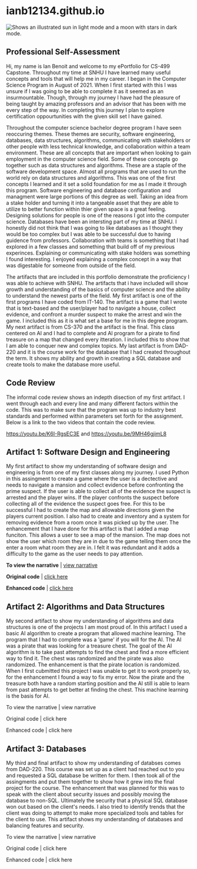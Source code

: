 # ianb12134.github.io
<picture>
  <source media="(prefers-color-scheme: dark)" srcset="https://media.ceph.org/images/SNHU_-_Logo_Image_.width-1080.jpg">
  <source media="(prefers-color-scheme: light)" srcset="https://media.ceph.org/images/SNHU_-_Logo_Image_.width-1080.jpg">
  <img alt="Shows an illustrated sun in light mode and a moon with stars in dark mode." src="https://user-images.githubusercontent.com/25423296/163456779-a8556205-d0a5-45e2-ac17-42d089e3c3f8.png">
</picture>

## Professional Self-Assessment

Hi, my name is Ian Benoit and welcome to my ePortfolio for CS-499 Capstone. Throughout my time at SNHU I have learned many useful concepts and tools that will help me in my career. I began in the Computer Science Program in August of 2021. When I first started with this I was unsure if I was going to be able to complete it as it seemed as an insurmountable. Though, through my journey I have had the pleasure of being taught by amazing professors and an advisor that has been with me every step of the way. In completing this journey I plan to explore certification oppourtunities with the given skill set I have gained. 

Throughout the computer science bachelor degree program I have seen reoccuring themes. These themes are security, software engineering, databases, data structures, algorithms, communicating with stakeholders or other people with less technical knowledge, and collaboration within a team environment. These are all concepts that are important when looking to gain employment in the computer science field. Some of these concepts go together such as data structures and algorithms. These are a staple of the software development space. Almost all programs that are used to run the world rely on data structures and algorithms. This was one of the first concepts I learned and it set a solid foundation for me as I made it through this program. Software engineering and database configuration and managment were large portions of this degree as well. Taking an idea from a stake holder and turning it into a tangeable asset that they are able to utilize to better function within thier given space is a great feeling. Designing solutions for people is one of the reasons I got into the computer science. Databases have been an intersting part of my time at SNHU. I honestly did not think that I was going to like databases as I thought they would be too complex but I was able to be successful due to having guidence from professors. Collaboration with teams is something that I had explored in a few classes and something that build off of my previous experinces. Explaining or communicating with stake holders was something I found interesting. I enjoyed explaining a complex concept in a way that was digestable for someone from outside of the field.

The artifacts that are included in this portfolio demonstrate the proficiency I was able to achieve with SNHU. The artifacts that i have included will show growth and understanding of the basics of computer science and the ability to understand the newest parts of the field. My first artifact is one of the first programs I have coded from IT-140. The artifact is a game that I wrote that is text-based and the user/player had to navigate a house, collect evidence, and confront a murder suspect to make the arrest and win the game. I included this as it is what set a base for me in this degree program. My next artifact is from CS-370 and the artifact is the final. This class centered on AI and I had to complete and AI program for a pirate to find treasure on a map that changed every itteration. I included this to show that I am able to conquer new and complex topics. My last artifact is from DAD-220 and it is the course work for the database that I had created throughout the term. It shows my ability and growth in creating a SQL database and create tools to make the database more useful. 

## Code Review

The informal code review shows an indepth disection of my first artifact. I went through each and every line and many different factors within the code. This was to make sure that the program was up to industry best standards and performed within parameters set forth for the assignment. Below is a link to the two videos that contain the code review. 

https://youtu.be/K6I-RgsEC3E and https://youtu.be/9MH46gjimL8

## Artifact 1: Software Design and Engineering

My first artifact to show my understanding of software design and engineering is from one of my first classes along my journey. I used Python in this assingment to create a game where the user is a dectective and needs to navigate a mansion and collect evidence before confronting the prime suspect. If the user is able to collect all of the evidence the suspect is arrested and the player wins. If the player confronts the suspect before collecting all of the evidence the suspect goes free. For this to be successful I had to create the map and allowable directions given the players current position. I also had to create and inventory and a system for removing evidence from a room once it was picked up by the user. The enhancement that I have done for this artifact is that I added a map funciton. This allows a user to see a map of the mansion. The map does not show the user which room they are in due to the game telling them once the enter a room what room they are in. I felt it was redundant and it adds a difficulty to the game as the user needs to pay attention. 

**To view the narrative** \| [view narrative](https://github.com/ianb12134/ianb12134.github.io/blob/main/Software%20Design%20and%20Engineering/Narrative.pdf)

**Original code** \| [click here
](https://github.com/ianb12134/ianb12134.github.io/blob/main/Software%20Design%20and%20Engineering/Original%20Code.txt)

**Enhanced code** \| [click here](https://github.com/ianb12134/ianb12134.github.io/blob/main/Software%20Design%20and%20Engineering/Enhanced%20Code)

## Artifact 2: Algorithms and Data Structures

My second artifact to show my understanding of algorithms and data structures is one of the projects I am most proud of. In this artifact I used a basic AI algorithm to create a program that allowed machine learning. The program that I had to complete was a 'game' if you will for the AI. The AI was a pirate that was looking for a treasure chest. The goal of the AI algorithm is to take past attempts to find the chest and find a more efficient way to find it. The chest was randomized and the pirate was also randomized. The enhancement is that the pirate location is randomized. When I first cubmitted this project I was unable to get it to work properly so, for the enhancement I found a way to fix my error. Now the pirate and the treasure both have a random starting position and the AI still is able to learn from past attempts to get better at finding the chest. This machine learning is the basis for AI.

To view the narrative | view narrative

Original code | click here

Enhanced code | click here

## Artifact 3: Databases

My third and final artifact to show  my understanding of databses comes from DAD-220. This course was set up as a client had reached out to you and requested a SQL database be written for them. I then took all of the assingments and put them together to show how it grew into the final project for the course. The enhancement that was planned for this was to speak with the client about security issues and possibly moving the database to non-SQL. Ultimately the security that a physical SQL database won out based on the client's needs. I also tried to identify trends that the client was doing to attempt to make more specialized tools and tables for the client to use. This artifact shows my understanding of databases and balancing features and security.

To view the narrative | view narrative

Original code | click here

Enhanced code | click here

